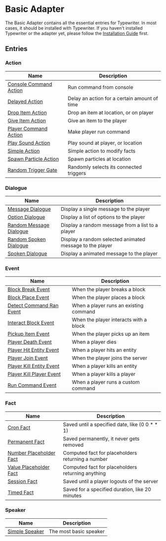 # Basic Adapter

The Basic Adapter contains all the essential entries for Typewriter. In most cases, it should be installed with
Typewriter. If you haven't installed Typewriter or the adapter yet, please follow
the [Installation Guide](/docs/Installation-Guide) first.

## Entries

### Action

| Name                                                                          | Description                                  |
|-------------------------------------------------------------------------------|----------------------------------------------|
| [Console Command Action](BasicAdapter/entries/action/ConsoleRunCommandAction) | Run command from console                     |
| [Delayed Action](BasicAdapter/entries/action/DelayedAction)                   | Delay an action for a certain amount of time |
| [Drop Item Action](BasicAdapter/entries/action/DropItemAction)                | Drop an item at location, or on player       |
| [Give Item Action](BasicAdapter/entries/action/GiveItemAction)                | Give an item to the player                   |
| [Player Command Action](BasicAdapter/entries/action/PlayerRunCommandAction)   | Make player run command                      |
| [Play Sound Action](BasicAdapter/entries/action/PlaySoundAction)              | Play sound at player, or location            |
| [Simple Action](BasicAdapter/entries/action/SimpleAction)                     | Simple action to modify facts                |
| [Spawn Particle Action](BasicAdapter/entries/action/SpawnParticlesAction)     | Spawn particles at location                  |
| [Random Trigger Gate](BasicAdapter/entries/action/RandomTriggerAction)        | Randomly selects its connected triggers      |

### Dialogue

| Name                                                                           | Description                                              |
|--------------------------------------------------------------------------------|----------------------------------------------------------|
| [Message Dialogue](BasicAdapter/entries/dialogue/MessageDialogue)              | Display a single message to the player                   |
| [Option Dialogue](BasicAdapter/entries/dialogue/OptionDialogue)                | Display a list of options to the player                  |
| [Random Message Dialogue](BasicAdapter/entries/dialogue/RandomMessageDialogue) | Display a random message from a list to a player         |
| [Random Spoken Dialogue](BasicAdapter/entries/dialogue/RandomSpokenDialogue)   | Display a random selected animated message to the player |
| [Spoken Dialogue](BasicAdapter/entries/dialogue/SpokenDialogue)                | Display a animated message to the player                 |

### Event

| Name                                                                         | Description                            |
|------------------------------------------------------------------------------|----------------------------------------|
| [Block Break Event](BasicAdapter/entries/event/BlockBreakEvent)              | When the player breaks a block         |
| [Block Place Event](BasicAdapter/entries/event/PlaceBlockEvent)              | When the player places a block         |
| [Detect Command Ran Event](BasicAdapter/entries/event/DetectCommandRanEvent) | When a player runs an existing command |
| [Interact Block Event](BasicAdapter/entries/event/InteractWithBlockEvent)    | When the player interacts with a block |
| [Pickup Item Event](BasicAdapter/entries/event/ItemPickupEvent)              | When the player picks up an item       |
| [Player Death Event](BasicAdapter/entries/event/PlayerDeathEvent)            | When a player dies                     |
| [Player Hit Entity Event](BasicAdapter/entries/event/PlayerHitEntityEvent)   | When a player hits an entity           |
| [Player Join Event](BasicAdapter/entries/event/PlayerJoinEvent)              | When the player joins the server       |
| [Player Kill Entity Event](BasicAdapter/entries/event/PlayerKillEntityEvent) | When a player kills an entity          |
| [Player Kill Player Event](BasicAdapter/entries/event/PlayerKillPlayerEvent) | When a player kills a player           |
| [Run Command Event](BasicAdapter/entries/event/RunCommandEvent)              | When a player runs a custom command    |

### Fact

| Name                                                                       | Description                                       |
|----------------------------------------------------------------------------|---------------------------------------------------|
| [Cron Fact](BasicAdapter/entries/fact/CronFact)                            | Saved until a specified date, like (0 0 \* \* 1)  |
| [Permanent Fact](BasicAdapter/entries/fact/PermanentFact)                  | Saved permanently, it never gets removed          |
| [Number Placeholder Fact](BasicAdapter/entries/fact/NumberPlaceholderFact) | Computed fact for placeholders returning a number |
| [Value Placeholder Fact](BasicAdapter/entries/fact/ValuePlaceholderFact)   | Computed fact for placeholders returning anything |
| [Session Fact](BasicAdapter/entries/fact/SessionFact)                      | Saved until a player logouts of the server        |
| [Timed Fact](BasicAdapter/entries/fact/TimedFact)                          | Saved for a specified duration, like 20 minutes   |

### Speaker

| Name                                                         | Description            |
|--------------------------------------------------------------|------------------------|
| [Simple Speaker](BasicAdapter/entries/speaker/SimpleSpeaker) | The most basic speaker |